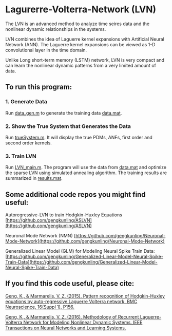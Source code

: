 # Lagurerre-Volterra-Network (LVN)
The LVN is an advanced method to analyze time seires data and the nonlinear dynamic relationships in the systems.

LVN combines the idea of Laguerre kernel expansions with Artificial Neural Network (ANN). The Laguerre kernel expansions can be viewed as 1-D convolutional layer in the time domain.

Unlike Long short-term memory (LSTM) network, LVN is very compact and can learn the nonlinear dynamic patterns from a very limited amount of data.

## To run this program:

### 1.	Generate Data
Run [data_gen.m](data_gen.m) to generate the training data [data.mat](data.mat).

### 2.	Show the True System that Generates the Data
Run [trueSystem.m](trueSystem.m). It will display the true PDMs, ANFs, first order and second order kernels.

### 3.	Train LVN
Run [LVN_main.m](LVN_main.m). The program will use the data from [data.mat](data.mat) and optimize the sparse LVN using simulated annealing algorithm.  The training results are summarized in [results.mat](results.mat).

## Some additional code repos you might find useful:

Autoregressive-LVN to train Hodgkin-Huxley Equations [https://github.com/gengkunling/ASLVN](https://github.com/gengkunling/ASLVN)

Neuronal Mode Network (NMN) [https://github.com/gengkunling/Neuronal-Mode-Network](https://github.com/gengkunling/Neuronal-Mode-Network)

Generalized Linear Model (GLM) for Modeling Neural Spike Train Data: [https://github.com/gengkunling/Generalized-Linear-Model-Neural-Spike-Train-Data](https://github.com/gengkunling/Generalized-Linear-Model-Neural-Spike-Train-Data)

## If you find this code useful, please cite:

[Geng, K., & Marmarelis, V. Z. (2015). Pattern recognition of Hodgkin-Huxley equations by auto-regressive Laguerre Volterra network. BMC Neuroscience, 16(Suppl 1), P156.](https://www.researchgate.net/profile/Kunling_Geng/publication/287346598_Pattern_recognition_of_Hodgkin-Huxley_equations_by_auto-regressive_Laguerre_Volterra_network/links/5692cea108aec14fa55da757.pdf?origin=publication_detail)

[Geng, K., & Marmarelis, V. Z. (2016). Methodology of Recurrent Laguerre-Volterra Network for Modeling Nonlinear Dynamic Systems. IEEE Transactions on Neural Networks and Learning Systems.](https://www.researchgate.net/publication/304403209_Methodology_of_Recurrent_Laguerre-Volterra_Network_for_Modeling_Nonlinear_Dynamic_Systems)
